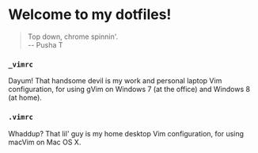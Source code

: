 Welcome to my dotfiles!
=======================

> Top down, chrome spinnin'.<br/>
> -- Pusha T

### `_vimrc`
Dayum! That handsome devil is my work and personal laptop Vim configuration, for using gVim on Windows 7 (at the office) and Windows 8 (at home).

### `.vimrc`
Whaddup? That lil' guy is my home desktop Vim configuration, for using macVim on Mac OS X.
